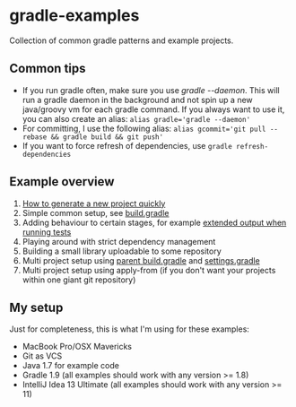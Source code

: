 # gradle-examples

Collection of common gradle patterns and example projects.

## Common tips
* If you run gradle often, make sure you use *gradle --daemon*. This will run a gradle daemon in the background and not spin up a new java/groovy vm for each gradle command. If you always want to use it, you can also create an alias: `alias gradle='gradle --daemon'`
*  For committing, I use the following alias: `alias gcommit='git pull --rebase && gradle build && git push'`
* If you want to force refresh of dependencies, use `gradle refresh-dependencies`
  
## Example overview
1. [How to generate a new project quickly](/generateNewProject/build.gradle)
2. Simple common setup, see [build.gradle](./build.gradle)
3. Adding behaviour to certain stages, for example [extended output when running tests](./extendedTestOutput/build.gradle)
4. Playing around with strict dependency management
5. Building a small library uploadable to some repository
6. Multi project setup using [parent build.gradle](multiModuleBuildUsingParentBuildFile/build.gradle) and [settings.gradle](multiModuleBuildUsingParentBuildFile/settings.gradle)
7. Multi project setup using apply-from (if you don't want your projects within one giant git repository)

## My setup
Just for completeness, this is what I'm using for these examples:
* MacBook Pro/OSX Mavericks
* Git as VCS
* Java 1.7 for example code
* Gradle 1.9 (all examples should work with any version >= 1.8)
* IntelliJ Idea 13 Ultimate (all examples should work with any version >= 11)
